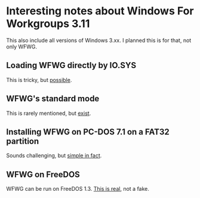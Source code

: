 # Interesting notes about Windows For Workgroups 3.11

This also include all versions of Windows 3.xx. I planned this is for that, not only WFWG.

## Loading WFWG directly by IO.SYS

This is tricky, but [possible](IOLOADWFWG.md).

## WFWG's standard mode

This is rarely mentioned, but [exist](STDMODE.md).

## Installing WFWG on PC-DOS 7.1 on a FAT32 partition

Sounds challenging, but [simple in fact](WFWPCDOS71.md).

## WFWG on FreeDOS

WFWG can be run on FreeDOS 1.3. [This is real](FDWFWG.md), not a fake.
